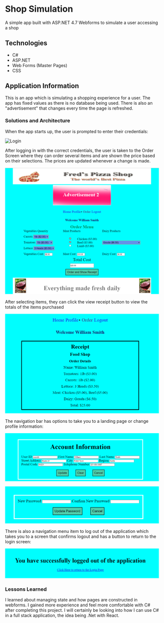 # Shop Simulation

A simple app built with ASP.NET 4.7 Webforms to simulate a user accessing a shop

## Technologies
  - C#
  - ASP.NET
  - Web Forms (Master Pages)
  - CSS

## Application Information
This is an app which is simulating a shopping experience for a user. The app
has fixed values as there is no database being used. There is also an "advertisement"
that changes every time the page is refreshed.

### Solutions and Architecture

When the app starts up, the user is prompted to enter their credentials:

![Login](Pictures/Login.JPG)

After logging in with the correct credentials, the user is taken to the 
Order Screen where they can order several items and are shown the price based 
on their selections. The prices are updated whenever a change is made.

![Ordering](Pictures/Ordering.PNG)

After selecting items, they can click the view receipt button to view the 
totals of the items purchased

![Receipt](Pictures/Receipt.PNG)

The navigation bar has options to take you to a landing page or change profile
information:

![ProfileInfo](Pictures/ProfileInfo.PNG)

![ChangePassword](Pictures/ChangePassword.PNG)

There is also a navigation menu item to log out of the application which takes you
to a screen that confirms logout and has a button to return to the login screen:

![Logout](Pictures/Logout.PNG)

### Lessons Learned

I learned about managing state and how pages are constructed in webforms. I gained more experience and feel
more comfortable with C# after completing this project. I will certainly be looking into how I can use C#
in a full stack application, the idea being .Net with React.


